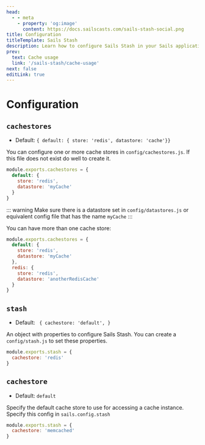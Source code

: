 ```yaml
---
head:
  - - meta
    - property: 'og:image'
      content: https://docs.sailscasts.com/sails-stash-social.png
title: Configuration
titleTemplate: Sails Stash
description: Learn how to configure Sails Stash in your Sails applications.
prev:
  text: Cache usage
  link: '/sails-stash/cache-usage'
next: false
editLink: true
---
```


# Configuration

## `cachestores`

- Default: `{ default: { store: 'redis', datastore: 'cache'}}`

You can configure one or more cache stores in `config/cachestores.js`. If this file does not exist do well to create it.

```js
module.exports.cachestores = {
  default: {
    store: 'redis',
    datastore: 'myCache'
  }
}
```

::: warning
Make sure there is a datastore set in `config/datastores.js` or equivalent config file that has the name `myCache`
:::

You can have more than one cache store:

```js
module.exports.cachestores = {
  default: {
    store: 'redis',
    datastore: 'myCache'
  },
  redis: {
    store: 'redis',
    datastore: 'anotherRedisCache'
  }
}
```

## `stash`

- Default: ` { cachestore: 'default', }`

An object with properties to configure Sails Stash. You can create a `config/stash.js` to set these properties.

```js
module.exports.stash = {
  cachestore: 'redis'
}
```

## `cachestore`

- Default: `default`

Specify the default cache store to use for accessing a cache instance. Specify this config in `sails.config.stash`

```js
module.exports.stash = {
  cachestore: 'memcached'
}
```
